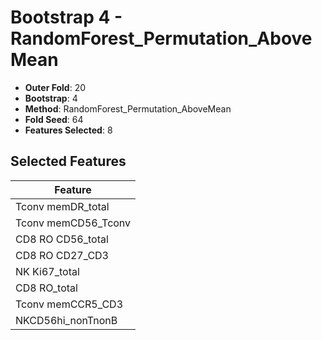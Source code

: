 # Bootstrap 4 - RandomForest_Permutation_AboveMean

- **Outer Fold**: 20
- **Bootstrap**: 4
- **Method**: RandomForest_Permutation_AboveMean
- **Fold Seed**: 64
- **Features Selected**: 8

## Selected Features

| Feature |
|---------|
| Tconv memDR_total |
| Tconv memCD56_Tconv |
| CD8 RO CD56_total |
| CD8 RO CD27_CD3 |
| NK Ki67_total |
| CD8 RO_total |
| Tconv memCCR5_CD3 |
| NKCD56hi_nonTnonB |
